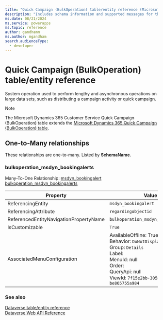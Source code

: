 ```yaml
---
title: "Quick Campaign (BulkOperation) table/entity reference (Microsoft Dynamics 365 Customer Service)"
description: "Includes schema information and supported messages for the Quick Campaign (BulkOperation) table/entity with Microsoft Dynamics 365 Customer Service."
ms.date: 08/21/2024
ms.service: powerapps
ms.topic: reference
author: gandhamm
ms.author: mgandham
search.audienceType: 
  - developer
---
```


# Quick Campaign (BulkOperation) table/entity reference

System operation used to perform lengthy and asynchronous operations on large data sets, such as distributing a campaign activity or quick campaign.

> [!NOTE]
> The Microsoft Dynamics 365 Customer Service Quick Campaign (BulkOperation) table extends the [Microsoft Dynamics 365 Quick Campaign (BulkOperation) table](/dynamics365/developer/entities//bulkoperation).




## One-to-Many relationships

These relationships are one-to-many. Listed by **SchemaName**.

### <a name="BKMK_bulkoperation_msdyn_bookingalerts"></a> bulkoperation_msdyn_bookingalerts

Many-To-One Relationship: [msdyn_bookingalert bulkoperation_msdyn_bookingalerts](msdyn_bookingalert.md#BKMK_bulkoperation_msdyn_bookingalerts)

|Property|Value|
|---|---|
|ReferencingEntity|`msdyn_bookingalert`|
|ReferencingAttribute|`regardingobjectid`|
|ReferencedEntityNavigationPropertyName|`bulkoperation_msdyn_bookingalerts`|
|IsCustomizable|`True`|
|AssociatedMenuConfiguration|AvailableOffline: True<br />Behavior: `DoNotDisplay`<br />Group: `Details`<br />Label: <br />MenuId: null<br />Order: <br />QueryApi: null<br />ViewId: `7f15e2bb-305a-468f-9af7-be865755a984`|



### See also

[Dataverse table/entity reference](../about-entity-reference.md)  
[Dataverse Web API Reference](/power-apps/developer/data-platform/webapi/reference/about)   


